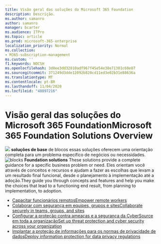 ```yaml
---
title: Visão geral das soluções do Microsoft 365 Foundation
description: Descrição.
ms.author: samanro
author: samanro
manager: bcarter
ms.audience: ITPro
ms.topic: article
ms.prod: microsoft-365-enterprise
localization_priority: Normal
ms.collection:
- M365-subscription-management
ms.custom: ''
f1.keywords: NOCSH
ms.openlocfilehash: 3d8ee3dd32810adf967f45e54e38e71301c60e07
ms.sourcegitcommit: 371249d3dde12092b820cd11ed3e02b31e88636a
ms.translationtype: MT
ms.contentlocale: pt-BR
ms.lasthandoff: 11/04/2020
ms.locfileid: "48897216"
---
```

# <a name="microsoft-365-foundation-solutions-overview"></a><span data-ttu-id="42e69-103">Visão geral das soluções do Microsoft 365 Foundation</span><span class="sxs-lookup"><span data-stu-id="42e69-103">Microsoft 365 Foundation Solutions Overview</span></span>

<span data-ttu-id="42e69-104">![](https://docs.microsoft.com/office/media/icons/blocks-blue.png) **soluções de base** de blocos essas soluções oferecem uma orientação completa para um problema específico de negócios ou necessidades.</span><span class="sxs-lookup"><span data-stu-id="42e69-104">![blocks](https://docs.microsoft.com/office/media/icons/blocks-blue.png) **Foundation solutions**  These solutions provide a complete guidance for a specific business problem or need.</span></span> <span data-ttu-id="42e69-105">Eles orientam você através de conceitos e recursos e ajudam a fazer as escolhas que levam a um resultado final funcional, desde o planejamento à implementação até a adoção.</span><span class="sxs-lookup"><span data-stu-id="42e69-105">They guide you through concepts and features and help you make the choices that lead to a functioning end result, from planning to implementation, to adoption.</span></span>

- [<span data-ttu-id="42e69-106">Capacitar funcionários remotos</span><span class="sxs-lookup"><span data-stu-id="42e69-106">Empower remote workers</span></span>](empower-people-to-work-remotely.md)
- [<span data-ttu-id="42e69-107">Colaborar com segurança em equipes, grupos e sites</span><span class="sxs-lookup"><span data-stu-id="42e69-107">Collaborate securely in teams, groups, and sites</span></span>](setup-secure-collaboration-with-teams.md)
- [<span data-ttu-id="42e69-108">Configurar a proteção contra ameaças e a segurança da CyberSource em toda a organização</span><span class="sxs-lookup"><span data-stu-id="42e69-108">Set up threat protection and cyber security across your organization</span></span>](deploy-threat-protection.md)
- [<span data-ttu-id="42e69-109">Implantar a proteção de informações para os normas de privacidade de dados</span><span class="sxs-lookup"><span data-stu-id="42e69-109">Deploy information protection for data privacy regulations</span></span>](information-protection-deploy.md)
